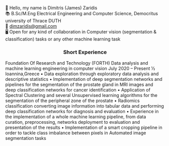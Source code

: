 :slightly_smiling_face: Hello, my name is Dimitris (James) Zaridis <br/>
:books: B.Sc/M.Eng Electrical Engineering and Computer Science, Democritus university of Thrace DUTH <br/>
:email: dimzaridis@gmail.com <br/>
:desktop_computer: Open for any kind of collaboration in Computer vision (segmentation & classification) tasks or any other machine learning task <br/>
### <p align="center">Short Experience<p/>
Foundation Of Research and Technology (FORTH)
Data analysis and machine learning engineering in computer
vision
 July 2020 – Present 1⁄2 Ioannina,Greece
• Data exploration through exploratory data analysis and descriptive
statistics
• Implementation of deep segmentation networks and pipelines for the
segmentation of the prostate gland in MRI images and deep
classification networks for cancer identification
• Application of Spectral Clustering and several Unsupervised learning
algorithms for the segmentation of the peripheral zone of the prostate
• Radiomics classification converting image information into tabular
data and performing deep classification networks for diagnosis and
evaluation
• Experience in the implementation of a whole machine learning
pipeline, from data curation, preprocessing, networks deployment to
evaluation and presentation of the results
• Implementation of a smart cropping pipeline in order to tackle class
imbalance between pixels in Automated image segmentation tasks
